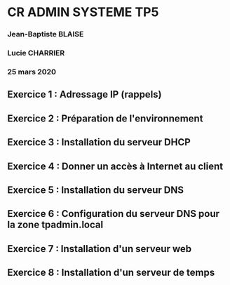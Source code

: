 # CR ADMIN SYSTEME TP5 
### Jean-Baptiste BLAISE
### Lucie CHARRIER
### 25 mars 2020

## Exercice 1 : Adressage IP (rappels)

## Exercice 2 : Préparation de l'environnement

## Exercice 3 : Installation du serveur DHCP

## Exercice 4 : Donner un accès à Internet au client

## Exercice 5 : Installation du serveur DNS

## Exercice 6 : Configuration du serveur DNS pour la zone tpadmin.local

## Exercice 7 : Installation d'un serveur web

## Exercice 8 : Installation d'un serveur de temps
